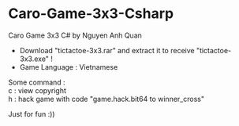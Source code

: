 # Caro-Game-3x3-Csharp
Caro Game 3x3 C# by Nguyen Anh Quan

- Download "tictactoe-3x3.rar" and extract it to receive "tictactoe-3x3.exe" !
- Game Language : Vietnamese

Some command :\
c : view copyright\
h : hack game with code "game.hack.bit64 <player> to winner_cross"
  
Just for fun :))
